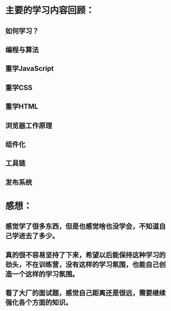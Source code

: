 # 主要的学习内容回顾：
## 如何学习？
## 编程与算法
## 重学JavaScript
## 重学CSS
## 重学HTML
## 浏览器工作原理
## 组件化
## 工具链
## 发布系统
# 感想：
## 感觉学了很多东西，但是也感觉啥也没学会，不知道自己学进去了多少。
## 真的很不容易坚持了下来，希望以后能保持这种学习的劲头，不在训练营，没有这样的学习氛围，也能自己创造一个这样的学习氛围。
## 看了大厂的面试题，感觉自己距离还是很远，需要继续强化各个方面的知识。
